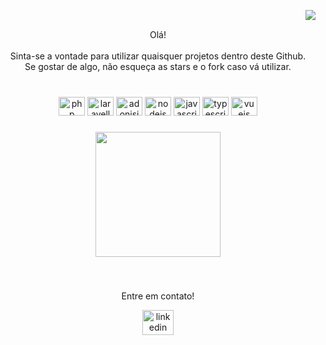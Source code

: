 <img align="right" src="https://visitor-badge.laobi.icu/badge?page_id=devBertini.devBertini&left_color=black&right_color=aqua&left_text=Visitantes" /><br>
<p align="center">Olá!<br><br>Sinta-se a vontade para utilizar quaisquer projetos dentro deste Github.<br>Se gostar de algo, não esqueça as stars e o fork caso vá utilizar.</p>

###

<br clear="both">

<div align="center">
  
  <img src="https://cdn.jsdelivr.net/gh/devicons/devicon/icons/php/php-plain.svg" height="30" width="42" alt="php logo" />
  <img src="https://cdn.jsdelivr.net/gh/devicons/devicon/icons/laravel/laravel-plain-wordmark.svg" height="30" width="42" alt="laravellogo" />
  <img src="https://cdn.jsdelivr.net/gh/devicons/devicon/icons/adonisjs/adonisjs-original.svg" height="30" width="42" alt="adonisjs logo"  />
  <img src="https://cdn.jsdelivr.net/gh/devicons/devicon/icons/nodejs/nodejs-original.svg" height="30" width="42" alt="nodejs logo"  />
  <img src="https://cdn.jsdelivr.net/gh/devicons/devicon/icons/javascript/javascript-original.svg" height="30" width="42" alt="javascript logo"  />
  <img src="https://cdn.jsdelivr.net/gh/devicons/devicon/icons/typescript/typescript-original.svg" height="30" width="42" alt="typescript logo"  />
  <img src="https://cdn.jsdelivr.net/gh/devicons/devicon/icons/vuejs/vuejs-original.svg" height="30" width="42" alt="vuejs logo"  />
</div>

###

<div align="center">
  <img height="200" src="https://c.tenor.com/VOQM9bXxYdQAAAAi/anime.gif"  />
</div>

###

<br clear="both">

<div align="center">
 <p>Entre em contato!</p>
  <a href="https://www.linkedin.com/in/claudio-bertini/" target="_blank">
    <img src="https://raw.githubusercontent.com/maurodesouza/profile-readme-generator/master/src/assets/icons/social/linkedin/default.svg" width="50" height="40" alt="linkedin logo"  />
  </a>
</div>

###



###
